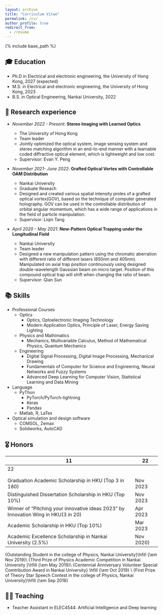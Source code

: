 ```yaml
---
layout: archive
title: "Curriculum Vitae"
permalink: /cv/
author_profile: true
redirect_from:
  - /resume
---
```


{% include base_path %}

## 🎓 Education

* Ph.D in Electrical and electronic engineering, the University of Hong Kong, 2027 (expected)
* M.S. in Electrical and electronic engineering, the University of Hong Kong, 2023
* B.S. in Optical Engineering, Nankai University, 2022

## 📒 Research experience

* *November 2022 - Present*: **Stereo Imaging with Learned Optics**
  * The University of Hong Kong
  * Team leader
  * Jointly optimized the optical system, image sensing system and stereo matching algorithm in an end-to-end manner with a learnable coded diffractive optical element, which is lightweight and low cost.
  * Supervisor: Evan Y. Peng

* *November 2021- June 2022*: **Grafted Optical Vortex with Controllable OAM Distribution**
  * Nankai University
  * Graduate Reseach
  * Designed and created various spatial intensity proles of a grafted optical vortex(GOV), based on the technique of computer generated holography. GOV can be used in the controllable distribution of
orbital angular momentum, which has a wide range of applications in the field of particle manipulation.
  * Supervisor: Liqin Tang

* *April 2020 - May 2021*: **New-Pattern Optical Trapping under the Longitudinal Field**
  * Nankai University
  * Team leader
  * Designed a new manipulation pattern using the chromatic aberration with different ratio of different lasers (650nm and 405nm). Manipulated on axial trap position continuously using designed double-wavelength Gaussian beam on micro target. Position of this compound optical trap will shift when changing the ratio of beam.
  * Supervisor: Qian Sun
  
## 📚 Skills

* Professional Courses
  * Optics
    * Optics, Optoelectronic Imaging Technology
    * Modern Application Optics, Principle of Laser, Energy Saving Lighting
  * Physics and Mathimatics
    * Mechanics, Multivariable Calculus, Method of Mathematical Physics, Quantum Mechanics
  * Engineering
    * Digital Signal Processing,  Digital Image Processing, Mechanical Drawing
    * Fundamentals of Computer for Science and Engineering, Neural Networks and Fuzzy Systems
    * Advanced Deep Learning for Computer Vision, Statistical Learning and Data Mining
* Language
  * PyThon
    * PyTorch/PyTorch-lightning
    * Keras
    * Pandas
  * Matlab, R, LaTex
* Optical simulation and design software
  * COMSOL, Zemax
  * Solidworks, AutoCAD

## 🎖 Honors

| 11   | 22   |
| ---- | ---- |
| 22   |      |
|      |      |
|      |      |
|Graduation Academic Scholarship in HKU (Top 3 in 180)                              |Nov 2023  |
|Distinguished Dissertation Scholarship in HKU (Top 10%)                            |Nov 2023  |
|Winner of “Pitching your innovative ideas 2023” by Innovation Wing in HKU(3 in 20) |Apr 2023  |
|Academic Scholarship in HKU (Top 10%) |Mar 2023|
|Academic Excellence Scholarship in Nankai University (2.5%) | Nov 2020} |
{Outstanding Student in the college of Physics, Nankai University}\hfill {\em Nov 2019}\\
{Third Prize of Physics Academic Competition in Nankai University
}\hfill {\em May 2019}\\
{Centennial Anniversary Volunteer Special Comtribution Award in Nankai University} \hfill {\em Oct 2019} \\
{First Prize of Theory Star Speech Contest in the college of Physics, Nankai University}\hfill {\em Sep 2018} 


## 👩‍🏫 Teaching

* Teacher Assistant in ELEC4544: Artificial Intelligence and Deep learning
  
